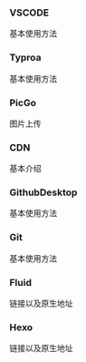 ### VSCODE
基本使用方法

### Typroa
基本使用方法

### PicGo
图片上传

### CDN
基本介绍

### GithubDesktop
基本使用方法

### Git
基本使用方法

### Fluid
链接以及原生地址

### Hexo
链接以及原生地址

